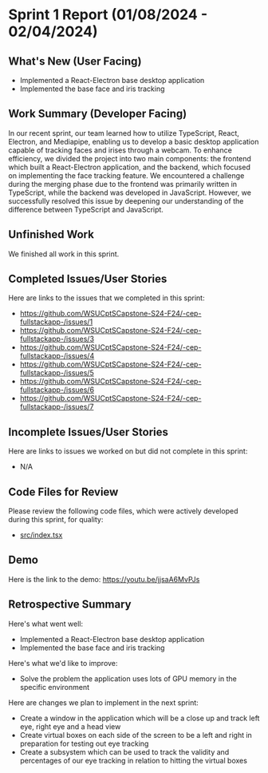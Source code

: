 # Sprint 1 Report (01/08/2024 - 02/04/2024)

## What's New (User Facing)

* Implemented a React-Electron base desktop application
* Implemented the base face and iris tracking

## Work Summary (Developer Facing)
In our recent sprint, our team learned how to utilize TypeScript, React, Electron, and Mediapipe, enabling us to develop a basic desktop application capable of tracking faces and irises through a webcam. To enhance efficiency, we divided the project into two main components: the frontend which built a React-Electron application, and the backend, which focused on implementing the face tracking feature. We encountered a challenge during the merging phase due to the frontend was primarily written in TypeScript, while the backend was developed in JavaScript. However, we successfully resolved this issue by deepening our understanding of the difference between TypeScript and JavaScript.

## Unfinished Work
We finished all work in this sprint.

## Completed Issues/User Stories
Here are links to the issues that we completed in this sprint:

* https://github.com/WSUCptSCapstone-S24-F24/-cep-fullstackapp-/issues/1
* https://github.com/WSUCptSCapstone-S24-F24/-cep-fullstackapp-/issues/3
* https://github.com/WSUCptSCapstone-S24-F24/-cep-fullstackapp-/issues/4
* https://github.com/WSUCptSCapstone-S24-F24/-cep-fullstackapp-/issues/5
* https://github.com/WSUCptSCapstone-S24-F24/-cep-fullstackapp-/issues/6
* https://github.com/WSUCptSCapstone-S24-F24/-cep-fullstackapp-/issues/7

 ## Incomplete Issues/User Stories
 Here are links to issues we worked on but did not complete in this sprint:
 
 * N/A

## Code Files for Review
Please review the following code files, which were actively developed during this sprint, for quality:
 * [src/index.tsx](https://github.com/your_repo/file_extension)

## Demo
Here is the link to the demo:
https://youtu.be/jjsaA6MvPJs
 
## Retrospective Summary
Here's what went well:
  * Implemented a React-Electron base desktop application
  * Implemented the base face and iris tracking
 
Here's what we'd like to improve:
* Solve the problem the application uses lots of GPU memory in the specific environment

Here are changes we plan to implement in the next sprint:
   * Create a window in the application which will be a close up and track left eye, right eye and a head view
   * Create virtual boxes on each side of the screen to be a left and right in preparation for testing out eye tracking
   * Create a subsystem which can be used to track the validity and percentages of our eye tracking in relation to hitting the virtual boxes